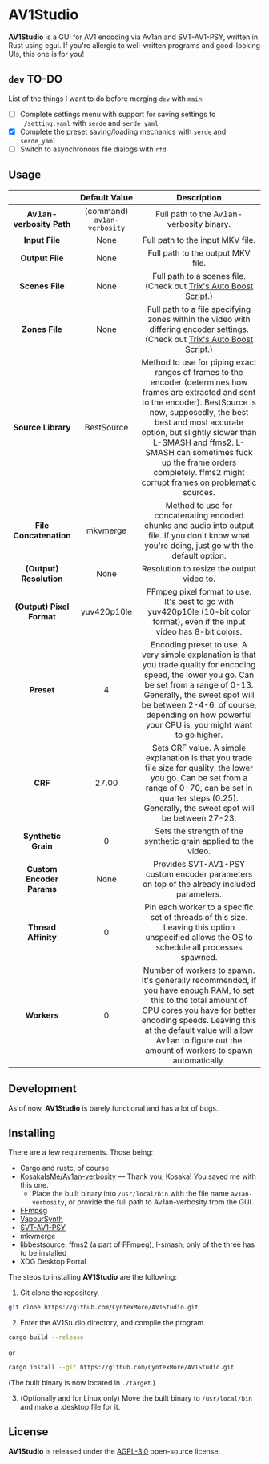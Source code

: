 # AV1Studio

**AV1Studio** is a GUI for AV1 encoding via Av1an and SVT-AV1-PSY, written in Rust using egui. If you're allergic to well-written programs and good-looking UIs, this one is for *you*!

## `dev` TO-DO

List of the things I want to do before merging `dev` with `main`:

* [ ] Complete settings menu with support for saving settings to `./setting.yaml` with `serde` and `serde_yaml`
* [x] Complete the preset saving/loading mechanics with `serde` and `serde_yaml`
* [ ] Switch to asynchronous file dialogs with `rfd`

## Usage

|                           	|      **Default Value**      	|                                                                                                                                                                         **Description**                                                                                                                                                                        	|
|:-------------------------:	|:---------------------------:	|:--------------------------------------------------------------------------------------------------------------------------------------------------------------------------------------------------------------------------------------------------------------------------------------------------------------------------------------------------------------:	|
|  **Av1an-verbosity Path** 	| (command) `av1an-verbosity` 	|                                                                                                                                                            Full path to the Av1an-verbosity binary.                                                                                                                                                            	|
|       **Input File**      	|             None            	|                                                                                                                                                                Full path to the input MKV file.                                                                                                                                                                	|
|      **Output File**      	|             None            	|                                                                                                                                                                Full path to the output MKV file.                                                                                                                                                               	|
|      **Scenes File**      	|             None            	|                                                                                                                    Full path to a scenes file. (Check out [Trix's Auto Boost Script](https://github.com/trixoniisama/auto-boost-algorithm).)                                                                                                                   	|
|       **Zones File**      	|             None            	|                                                                                      Full path to a file specifying zones within the video with differing encoder settings. (Check out [Trix's Auto Boost Script](https://github.com/trixoniisama/auto-boost-algorithm).)                                                                                      	|
|     **Source Library**    	|          BestSource         	| Method to use for piping exact ranges of frames to the encoder (determines how frames are extracted and sent to the encoder). BestSource is now, supposedly, the best best and most accurate option, but slightly slower than L-SMASH and ffms2. L-SMASH can sometimes fuck up the frame orders completely. ffms2 might corrupt frames on problematic sources. 	|
|   **File Concatenation**  	|           mkvmerge          	|                                                                                                        Method to use for concatenating encoded chunks and audio into output file. If you don't know what you're doing, just go with the default option.                                                                                                        	|
|  **(Output) Resolution**  	|             None            	|                                                                                                                                                            Resolution to resize the output video to.                                                                                                                                                           	|
| **(Output) Pixel Format** 	|         yuv420p10le         	|                                                                                                                  FFmpeg pixel format to use. It's best to go with yuv420p10le (10-bit color format), even if the input video has 8-bit colors.                                                                                                                 	|
|         **Preset**        	|              4              	|                                       Encoding preset to use. A very simple explanation is that you trade quality for encoding speed, the lower you go. Can be set from a range of 0-13. Generally, the sweet spot will be between 2-4-6, of course, depending on how powerful your CPU is, you might want to go higher.                                       	|
|          **CRF**          	|            27.00            	|                                                                     Sets CRF value. A simple explanation is that you trade file size for quality, the lower you go. Can be set from a range of 0-70, can be set in quarter steps (0.25). Generally, the sweet spot will be between 27-23.                                                                      	|
|    **Synthetic Grain**    	|              0              	|                                                                                                                                                 Sets the strength of the synthetic grain applied to the video.                                                                                                                                                 	|
| **Custom Encoder Params** 	|             None            	|                                                                                                                                    Provides SVT-AV1-PSY custom encoder parameters on top of the already included parameters.                                                                                                                                   	|
|    **Thread Affinity**    	|              0              	|                                                                                                           Pin each worker to a specific set of threads of this size. Leaving this option unspecified allows the OS to schedule all processes spawned.                                                                                                          	|
|        **Workers**        	|              0              	|                                        Number of workers to spawn. It's generally recommended, if you have enough RAM, to set this to the total amount of CPU cores you have for better encoding speeds. Leaving this at the default value will allow Av1an to figure out the amount of workers to spawn automatically.                                        	|

## Development

As of now, **AV1Studio** is barely functional and has a lot of bugs.

## Installing

There are a few requirements. Those being:

* Cargo and rustc, of course
* [KosakaIsMe/Av1an-verbosity](https://github.com/KosakaIsMe/Av1an-verbosity) — Thank you, Kosaka! You saved me with this one.
  * Place the built binary into `/usr/local/bin` with the file name `av1an-verbosity`, or provide the full path to Av1an-verbosity from the GUI.
* [FFmpeg](https://ffmpeg.org/download.html)
* [VapourSynth](https://github.com/vapoursynth/vapoursynth/releases)
* [SVT-AV1-PSY](https://github.com/psy-ex/svt-av1-psy)
* mkvmerge
* libbestsource, ffms2 (a part of FFmpeg), l-smash; only of the three has to be installed
* XDG Desktop Portal

The steps to installing **AV1Studio** are the following:

1. Git clone the repository.

```bash
git clone https://github.com/CyntexMore/AV1Studio.git
```

2. Enter the AV1Studio directory, and compile the program.

```bash
cargo build --release
```
or
```bash
cargo install --git https://github.com/CyntexMore/AV1Studio.git
```
(The built binary is now located in `./target`.)

3. (Optionally and for Linux only) Move the built binary to `/usr/local/bin` and make a .desktop file for it.

## License

**AV1Studio** is released under the [AGPL-3.0](https://github.com/CyntexMore/AV1Studio/blob/main/LICENSE) open-source license.
